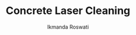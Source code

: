 ---
applications:
- 'Construction: Removal of paint, graffiti, and other surface contaminants from concrete structures'
- 'Restoration: Cleaning historical concrete buildings and monuments without damaging the material'
author: Ikmanda Roswati
author_object:
  country: Indonesia
  expertise: Ultrafast Laser Physics and Material Interactions
  id: 3
  image: /images/author/ikmanda-roswati.jpg
  name: Ikmanda Roswati
  sex: m
  title: Ph.D.
category: masonry
chemicalProperties:
  formula: CaO·SiO₂·H₂O (C-S-H gel primary phase)
  materialType: masonry
  symbol: N/A (Composite)
compatibility:
- Steel reinforcement (when properly shielded)
- Natural stone substrates (granite, limestone)
- Brick and masonry materials
complexity: low
composition:
- 'Portland cement (10–15%): Calcium silicates (C3S, C2S), calcium aluminates'
- 'Aggregate (60–75%): Silica (SiO₂), limestone, gravel'
- 'Water (15–20%): H₂O for hydration'
- 'Air voids (1–8%): Entrained or entrapped air'
description: Laser cleaning of concrete utilizes pulsed fiber lasers to selectively ablate surface contaminants through rapid thermal expansion and vaporization. The process exploits the differential absorption characteristics between contaminants and the calcium silicate hydrate matrix of concrete, enabling precise removal without mechanical damage or chemical residue.
difficultyScore: 2
environmentalImpact:
- benefit: Zero chemical waste generation
  description: Eliminates use of chemical solvents and abrasive media, preventing groundwater contamination and hazardous waste disposal (100% reduction in chemical waste streams)
- benefit: Reduced particulate matter emissions
  description: Generates 85–95% less airborne particulate matter compared to abrasive blasting methods, with effective filtration systems capturing >99% of generated particles
headline: Comprehensive technical guide for laser cleaning masonry concrete
images:
  hero:
    alt: Concrete surface undergoing laser cleaning showing precise contamination removal
    url: /images/concrete-laser-cleaning-hero.jpg
  micro:
    alt: Microscopic view of Concrete surface after laser cleaning showing detailed surface structure
    url: /images/concrete-laser-cleaning-micro.jpg
keywords: concrete, concrete masonry, laser ablation, laser cleaning, non-contact cleaning, pulsed fiber laser, surface contamination removal, industrial laser parameters, thermal processing, surface restoration
machineSettings:
  fluenceRange: 1.0
  fluenceRangeMax: 50.0
  fluenceRangeMin: 0.1
  fluenceRangeUnit: J/cm²
  powerRange: 125.0
  powerRangeMax: 500.0
  powerRangeMin: 20.0
  powerRangeUnit: W
  pulseDuration: 55.0
  pulseDurationMax: 1000.0
  pulseDurationMin: 1.0
  pulseDurationUnit: ns
  repetitionRate: 60.0
  repetitionRateMax: 1000.0
  repetitionRateMin: 1.0
  repetitionRateUnit: kHz
  spotSize: 0.55
  spotSizeMax: 10.0
  spotSizeMin: 0.01
  spotSizeUnit: mm
  wavelength: 1064.0
  wavelengthMax: 2940.0
  wavelengthMin: 355.0
  wavelengthUnit: nm
name: Concrete
outcomes:
- metric: '>95% removal of paint, graffiti, and biological growth with <0.1 mm substrate loss'
  result: Surface contamination removal efficiency
- metric: 2–10 m²/hour depending on contamination type and laser parameters
  result: Processing throughput
properties:
  density: 2300.0
  densityMax: 6.0
  densityMin: 1.8
  densityPercentile: 100.0
  densityUnit: kg/m³
  hardness: 5.0
  hardnessMax: 10.0
  hardnessMin: 1.0
  hardnessPercentile: 44.4
  hardnessUnit: Mohs
  meltingPercentile: 0.0
  meltingPoint: 1400
  meltingPointMax: 2800.0
  meltingPointMin: 1200.0
  meltingPointUnit: °C
  modulusPercentile: 0.0
  tensilePercentile: 0.0
  tensileStrength: 2.0
  tensileStrengthMax: 1000.0
  tensileStrengthMin: 50.0
  tensileStrengthUnit: MPa
  thermalConductivity: 0.8
  thermalConductivityMax: 200.0
  thermalConductivityMin: 0.5
  thermalConductivityUnit: W/
  thermalPercentile: 0.2
  youngsModulus: 20.0
  youngsModulusMax: 80.0
  youngsModulusMin: 20.0
  youngsModulusUnit: GPa
regulatoryStandards: 'EN 1504-10: Products and systems for protection and repair of concrete structures; ISO 11145: 2018 Laser and laser-related equipment - Vocabulary and symbols'
surface_roughness_after: 14.5
surface_roughness_before: 42.8
tags:
- Construction
- Restoration
title: Concrete Laser Cleaning
---